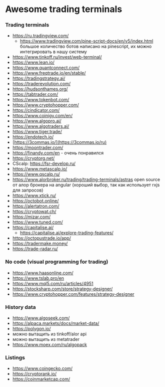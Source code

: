 # Awesome trading terminals

### Trading terminals
- https://ru.tradingview.com/
    - https://www.tradingview.com/pine-script-docs/en/v5/index.html большое количество ботов написано на pinescript, их можно интегрировать в нашу систему
- https://www.tinkoff.ru/invest/web-terminal/
- https://www.lean.io/
- https://www.quantconnect.com/
- https://www.freqtrade.io/en/stable/
- https://tradingstrategy.ai/
- https://traderevolution.com/
- https://hudsonthames.org/
- https://tabtrader.com/
- https://www.tokenbot.com/
- https://www.cryptohopper.com/
- https://cindicator.com/
- https://www.coinigy.com/en/
- https://www.algopro.ai/
- https://www.algotraders.ai/
- https://www.tiger.trade/
- https://endotech.io/
- [https://3commas.io/](https://3commas.io/ru)
- https://moontrader.com/
- https://finandy.com/en - очень понравился
- https://cryptorg.net/
- CScalp: https://fsr-develop.ru/
- https://www.metascalp.io/
- https://www.qscalp.ru/
- https://www.alorbroker.ru/trading/trading-terminals/astras open source от алор брокера на angular (хороший выбор, так как использует rxjs для запросов)
- https://www.xtick.ru/
- https://octobot.online/
- https://alertatron.com/
- https://cryptowat.ch/
- https://mizar.com/
- https://www.tuned.com/
- https://capitalise.ai/
    - https://capitalise.ai/explore-trading-features/
- https://octopustrade.io/app/
- https://tradermake.money/
- https://trade-radar.ru/

### No code (visual programming for trading)
- https://www.haasonline.com/
- https://www.tslab.pro/en
- https://www.mql5.com/ru/articles/4951
- https://stocksharp.com/store/strategy-designer/
- https://www.cryptohopper.com/features/strategy-designer

### History data
- https://www.algoseek.com/
- https://alpaca.markets/docs/market-data/
- https://polygon.io/
- можно вытащить из tinkoff/alor api
- можно вытащить из metatrader
- https://www.moex.com/ru/algopack

### Listings
- https://www.coingecko.com/
- https://cryptorank.io/
- https://coinmarketcap.com/
